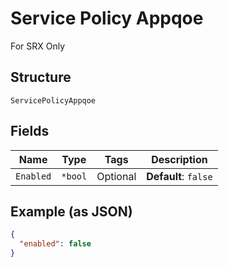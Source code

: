 
# Service Policy Appqoe

For SRX Only

## Structure

`ServicePolicyAppqoe`

## Fields

| Name | Type | Tags | Description |
|  --- | --- | --- | --- |
| `Enabled` | `*bool` | Optional | **Default**: `false` |

## Example (as JSON)

```json
{
  "enabled": false
}
```

